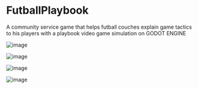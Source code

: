 # FutballPlaybook
A community service game that helps futball couches explain game tactics to his players with a playbook video game simulation on GODOT ENGINE

![image](https://github.com/EmilioVidal/FutballPlaybook/assets/149820545/7a9e2a7e-30b7-4b7b-aaa1-489f750e970d)

![image](https://github.com/EmilioVidal/FutballPlaybook/assets/149820545/56cf7bb2-37d0-4ca8-b798-7fe3f37e31fa)

![image](https://github.com/EmilioVidal/FutballPlaybook/assets/149820545/3f24d568-b186-4f05-b54a-ec33bfa496fb)

![image](https://github.com/EmilioVidal/FutballPlaybook/assets/149820545/a7198253-e8fa-4d5e-baf5-d295666eff71)
